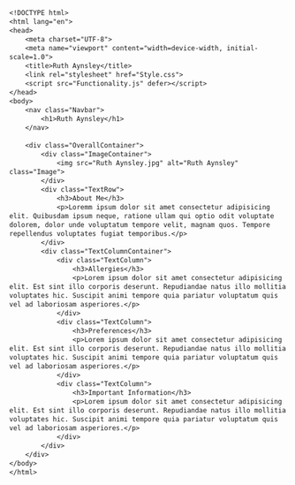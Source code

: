    <!DOCTYPE html>
    <html lang="en">
    <head>
        <meta charset="UTF-8">
        <meta name="viewport" content="width=device-width, initial-scale=1.0">
        <title>Ruth Aynsley</title>
        <link rel="stylesheet" href="Style.css">
        <script src="Functionality.js" defer></script>
    </head>
    <body>
        <nav class="Navbar">
            <h1>Ruth Aynsley</h1>
        </nav>

        <div class="OverallContainer">
            <div class="ImageContainer">
                <img src="Ruth Aynsley.jpg" alt="Ruth Aynsley" class="Image">
            </div>
            <div class="TextRow">
                <h3>About Me</h3>
                <p>Loremm ipsum dolor sit amet consectetur adipisicing elit. Quibusdam ipsum neque, ratione ullam qui optio odit voluptate dolorem, dolor unde voluptatum tempore velit, magnam quos. Tempore repellendus voluptates fugiat temporibus.</p>
            </div>
            <div class="TextColumnContainer">
                <div class="TextColumn">
                    <h3>Allergies</h3>
                    <p>Lorem ipsum dolor sit amet consectetur adipisicing elit. Est sint illo corporis deserunt. Repudiandae natus illo mollitia voluptates hic. Suscipit animi tempore quia pariatur voluptatum quis vel ad laboriosam asperiores.</p>
                </div>
                <div class="TextColumn">
                    <h3>Preferences</h3>
                    <p>Lorem ipsum dolor sit amet consectetur adipisicing elit. Est sint illo corporis deserunt. Repudiandae natus illo mollitia voluptates hic. Suscipit animi tempore quia pariatur voluptatum quis vel ad laboriosam asperiores.</p>
                </div>
                <div class="TextColumn">
                    <h3>Important Information</h3>
                    <p>Lorem ipsum dolor sit amet consectetur adipisicing elit. Est sint illo corporis deserunt. Repudiandae natus illo mollitia voluptates hic. Suscipit animi tempore quia pariatur voluptatum quis vel ad laboriosam asperiores.</p>
                </div>
            </div>
        </div>
    </body>
    </html>
